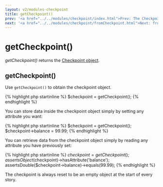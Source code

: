 ```yaml
---
layout: v2/modules-checkpoint
title: getCheckpoint()
prev: '<a href="../../modules/checkpoint/index.html">Prev: The Checkpoint Module</a>'
next: '<a href="../../modules/checkpoint/fromCheckpoint.html">Next: fromCheckpoint()</a>'
---
```


# getCheckpoint()

_getCheckpoint()_ returns the [Checkpoint object](../../using/stories/the-checkpoint.html).

## getCheckpoint()

Use `getCheckpoint()` to obtain the checkpoint object.

{% highlight php startinline %}
$checkpoint = getCheckpoint();
{% endhighlight %}

You can store data inside the checkpoint object simply by setting any attribute you want:

{% highlight php startinline %}
$checkpoint = getCheckpoint();
$checkpoint->balance = 99.99;
{% endhighlight %}

You can retrieve data from the checkpoint object simply by reading any attribute you have previously set:

{% highlight php startinline %}
$checkpoint = getCheckpoint();
assertsObject($checkpoint)->hasAttribute('balance');
assertsDouble($checkpoint->balance)->equals(99.99);
{% endhighlight %}

The checkpoint is always reset to be an empty object at the start of every story.